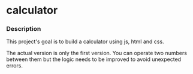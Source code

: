 # calculator

### Description

This project's goal is to build a calculator using js, html and css.

The actual version is only the first version. You can operate two numbers between them but the logic needs to be improved to avoid unexpected errors.